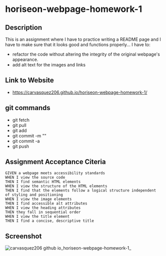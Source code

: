# horiseon-webpage-homework-1

## Description
This is an assignment where I have to practice writing a README page and I have to make sure that it looks good and functions properly...
I have to: 
- refactor the code without altering the integrity of the original webpage's appearance.
- add alt text for the images and links 

## Link to Website
- https://carvasquez206.github.io/horiseon-webpage-homework-1/

## git commands
- git fetch
- git pull
- git add
- git commit -m ""
- git commit -a
- git push

## Assignment Acceptance Citeria
```
GIVEN a webpage meets accessibility standards
WHEN I view the source code
THEN I find semantic HTML elements
WHEN I view the structure of the HTML elements
THEN I find that the elements follow a logical structure independent of styling and positioning
WHEN I view the image elements
THEN I find accessible alt attributes
WHEN I view the heading attributes
THEN they fall in sequential order
WHEN I view the title element
THEN I find a concise, descriptive title
```

## Screenshot
![carvasquez206 github io_horiseon-webpage-homework-1_](https://user-images.githubusercontent.com/63617482/128582758-dd04dd59-e547-49bb-9b58-8a0af33ebbf2.png)